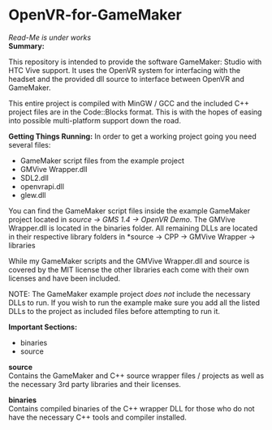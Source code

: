 # OpenVR-for-GameMaker
*Read-Me is under works*  
**Summary:** 

This repository is intended to provide the software GameMaker: Studio with HTC Vive support. It uses the OpenVR system for interfacing with the headset and the provided dll source to interface between OpenVR and GameMaker.

This entire project is compiled with MinGW / GCC and the included C++ project files are in the Code::Blocks format. This is with
the hopes of easing into possible multi-platform support down the road.

**Getting Things Running:**
In order to get a working project going you need several files:
*   GameMaker script files from the example project
*   GMVive Wrapper.dll
*   SDL2.dll
*   openvrapi.dll
*   glew.dll

You can find the GameMaker script files inside the example GameMaker project located in *source -> GMS 1.4 -> OpenVR Demo*.
The GMVive Wrapper.dll is located in the binaries folder.
All remaining DLLs are located in their respective library folders in *source -> CPP -> GMVive Wrapper -> libraries

While my GameMaker scripts and the GMVive Wrapper.dll and source is covered by the MIT license the other libraries each come with their own licenses and have been included.

NOTE: The GameMaker example project *does not* include the necessary DLLs to run. If you wish to run the example make sure you add all the listed DLLs to the project as included files before attempting to run it.

**Important Sections:**  
 *   binaries
 *   source


**source**  
Contains the GameMaker and C++ source wrapper files / projects as well as the necessary 3rd party libraries and their licenses. 


**binaries**  
Contains compiled binaries of the C++ wrapper DLL for those who do not have the necessary C++ tools and compiler installed.
